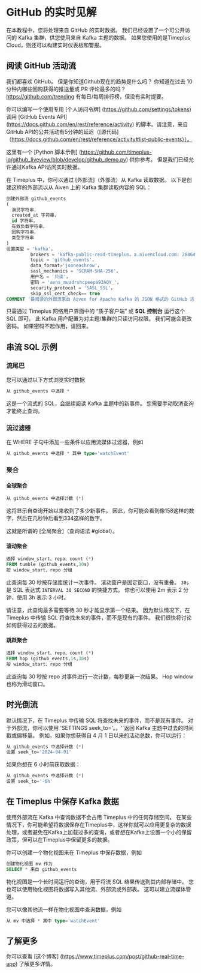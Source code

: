 # GitHub 的实时见解

在本教程中，您将处理来自 GitHub 的实时数据。 我们已经设置了一个可公开访问的 Kafka 集群，供您使用来自 Kafka 主题的数据。 如果您使用的是Timeplus Cloud，则还可以构建实时仪表板和警报。

## 阅读 GitHub 活动流

我们都喜欢 GitHub。 但是你知道Github现在的趋势是什么吗？ 你知道在过去 10 分钟内哪些回购获得的推送量或 PR 评论最多的吗？ https://github.com/trending 有每日/每周排行榜，但没有实时提要。

你可以编写一个使用专用 [个人访问令牌] (https://github.com/settings/tokens) 调用 [GitHub Events API] (https://docs.github.com/en/rest/reference/activity) 的脚本。请注意，来自GitHub API的公共活动有5分钟的延迟（[源代码]（https://docs.github.com/en/rest/reference/activity#list-public-events））。

这里有一个 [Python 脚本示例] (https://github.com/timeplus-io/github_liveview/blob/develop/github_demo.py) 供你参考。 但是我们已经允许通过Kafka API访问实时数据。

在 Timeplus 中，你可以通过 [外部流]（外部流）从 Kafka 读取数据。 以下是创建这样的外部流以从 Aiven 上的 Kafka 集群读取内容的 SQL：

```sql
创建外部流 github_events
(
  演员字符串，
  created_at 字符串，
  id 字符串，
  有效负载字符串，
  回购字符串，
  类型字符串
)
设置类型 = 'kafka'，
         brokers = 'kafka-public-read-timeplus。a.aivencloud.com: 28864'，
         topic = 'github_events'，
         data_format='jsoneachrow'，
         sasl_mechanics = 'SCRAM-SHA-256'，
         用户名 = '只读'，
         密码 = 'avns_muadrshcpeepa93AQY_'，
         security_protocol = 'SASL_SSL'，
         skip_ssl_cert_check== true
COMMENT '要阅读的外部流来自 Aiven for Apache Kafka 的 JSON 格式的 GitHub 活动
```

只需通过 Timeplus 网络用户界面中的 “质子客户端” 或 **SQL 控制台** 运行这个 SQL 即可。 此 Kafka 用户配置为对主题/集群的只读访问权限。 我们可能会更改密码。 如果密码不起作用，请回来。

## 串流 SQL 示例

### 流尾巴

您可以通过以下方式浏览实时数据

```sql
从 github_events 中选择 *
```

这是一个流式的 SQL，会继续阅读 Kafka 主题中的新事件。 您需要手动取消查询才能终止查询。

### 流过滤器

在 WHERE 子句中添加一些条件以应用流媒体过滤器，例如

```sql
从 github_events 中选择 * 其中 type='watchEvent'
```

### 聚合

#### 全球聚合

```sql
从 github_events 中选择计数 (*)
```

这将显示自查询开始以来收到了多少新事件。 因此，你可能会看到像158这样的数字，然后在几秒钟后看到334这样的数字。

这就是所谓的 [全局聚合]（查询语法 #global）。

#### 滚动聚合

```sql
选择 window_start、repo、count (*)
FROM tumble (github_events,30s)
按 window_start、repo 分组
```

此查询每 30 秒按存储库统计一次事件。 滚动窗户是固定窗口，没有重叠。 `30s` 是 SQL 表达式 `INTERVAL 30 SECOND` 的快捷方式。 你也可以使用 2m 表示 2 分钟，使用 3h 表示 3 小时。

请注意，此查询最多需要等待 30 秒才能显示第一个结果。 因为默认情况下，在 Timeplus 中传输 SQL 将查找未来的事件，而不是现有的事件。 我们很快将讨论如何获得过去的数据。

#### 跳跃聚合

```sql
选择 window_start、repo、count (*)
FROM hop (github_events,1s,30s)
按 window_start、repo 分组
```

此查询每 30 秒按 repo 对事件进行一次计数，每秒更新一次结果。 Hop window 也称为滑动窗口。

## 时光倒流

默认情况下，在 Timeplus 中传输 SQL 将查找未来的事件，而不是现有事件。 对于外部流，你可以使用 'SETTINGS seek_to='。。'\`返回 Kafka 主题中过去的时间戳或偏移量。 例如，如果你想获得自 4 月 1 日以来的活动总数，你可以运行：

```sql
从 github_events 中选择计数 (*)
设置 seek_to='2024-04-01'
```

如果你想在 6 小时前获取数据：

```sql
从 github_events 中选择计数 (*)
设置 seek_to='-6h'
```

## 在 Timeplus 中保存 Kafka 数据

使用外部流在 Kafka 中查询数据不会占用 Timeplus 中的任何存储空间。 在某些情况下，你可能希望将数据保存在Timeplus中，这样你就可以应用更复杂的数据处理，或者避免在Kafka上加载过多的查询，或者想在Kafka上设置一个小的保留政策，但可以在Timeplus中保留更多的数据。

你可以创建一个物化视图来在 Timeplus 中保存数据，例如

```sql
创建物化视图 mv 作为
SELECT * 来自 github_events
```

物化视图是一个长时间运行的查询，用于将流 SQL 结果传送到其内部存储中。 您也可以使用物化视图将数据写入其他流、外部流或外部表。 这可以建立流媒体管道。

您可以像其他流一样在物化视图中查询数据，例如

```sql
从 mv 中选择 * 其中 type='watchEvent'
```

## 了解更多

你可以查看 [这个博客] (https://www.timeplus.com/post/github-real-time-app) 了解更多详情。
